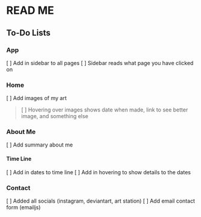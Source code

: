 # READ ME

## To-Do Lists

### App
[ ] Add in sidebar to all pages
[ ] Sidebar reads what page you have clicked on

### Home
[ ] Add images of my art
> [ ] Hovering over images shows date when made, link to see better image, and something else


### About Me
[ ] Add summary about me

#### Time Line
[ ] Add in dates to time line
[ ] Add in hovering to show details to the dates


### Contact
[ ] Added all socials (instagram, deviantart, art station)
[ ] Add email contact form (emailjs)
